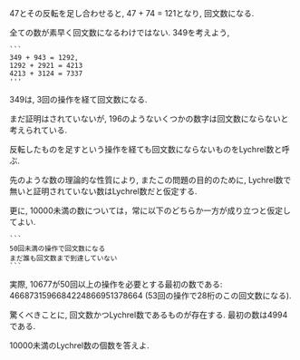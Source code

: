 47とその反転を足し合わせると, 47 + 74 = 121となり, 回文数になる.

全ての数が素早く回文数になるわけではない. 349を考えよう,

    ```
    349 + 943 = 1292,
    1292 + 2921 = 4213
    4213 + 3124 = 7337
    '''

349は, 3回の操作を経て回文数になる.

まだ証明はされていないが, 196のようないくつかの数字は回文数にならないと考えられている.

反転したものを足すという操作を経ても回文数にならないものをLychrel数と呼ぶ. 

先のような数の理論的な性質により, またこの問題の目的のために, Lychrel数で無いと証明されていない数はLychrel数だと仮定する.

更に, 10000未満の数については，常に以下のどちらか一方が成り立つと仮定してよい.
    
    ```
    50回未満の操作で回文数になる
    まだ誰も回文数まで到達していない
    ```
    
実際, 10677が50回以上の操作を必要とする最初の数である: 4668731596684224866951378664 (53回の操作で28桁のこの回文数になる).

驚くべきことに, 回文数かつLychrel数であるものが存在する. 最初の数は4994である.

10000未満のLychrel数の個数を答えよ.